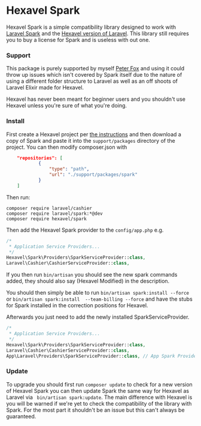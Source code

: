 # Hexavel Spark

Hexavel Spark is a simple compatibility library designed to work with [Laravel Spark](http://spark.laravel.com) and 
the [Hexavel version of Laravel](https://github.com/peterfox/hexavel). This library still requires you to buy a license
for Spark and is useless with out one.

### Support

This package is purely supported by myself [Peter Fox](mailto:peter.fox@peterfox.me) and using it could throw up issues
which isn't covered by Spark itself due to the nature of using a different folder structure to Laravel as well as an
off shoots of Laravel Elixir made for Hexavel. 

Hexavel has never been meant for beginner users and you shouldn't use Hexavel unless you're sure of what you're doing.

### Install

First create a Hexavel project per [the instructions](https://github.com/peterfox/hexavel/blob/master/README.md) and then
download a copy of Spark and paste it into the ```support/packages``` directory of the project. You can then modify composer.json
with

```json
    "repositories": [
            {
                "type": "path",
                "url": "./support/packages/spark"
            }
    ]        
```

Then run:

```ssh
composer require laravel/cashier 
composer require laravel/spark:*@dev
composer require hexavel/spark 
```

Then add the Hexavel Spark provider to the ```config/app.php``` e.g.
 
```php
/*
 * Application Service Providers...
 */
Hexavel\Spark\Providers\SparkServiceProvider::class,
Laravel\Cashier\CashierServiceProvider::class,
```

If you then run ```bin/artisan``` you should see the new spark commands added, they should also say (Hexavel Modified) 
in the description.

You should then simply be able to run ```bin/artisan spark:install --force``` or ```bin/artisan spark:install  --team-billing --force```
and have the stubs for Spark installed in the correction positions for Hexavel.

Afterwards you just need to add the newly installed SparkServiceProvider.

```php
/*
 * Application Service Providers...
 */
Hexavel\Spark\Providers\SparkServiceProvider::class,
Laravel\Cashier\CashierServiceProvider::class,
App\Laravel\Providers\SparkServiceProvider::class, // App Spark Provider
```

### Update

To upgrade you should first run ```composer update``` to check for a new version of Hexavel Spark you can then update 
Spark the same way for Hexavel as Laravel via ``` bin/artisan spark:update```. The main difference with Hexavel is you 
will be warned if we're yet to check the compatibility of the library with Spark. For the most part it shouldn't be an 
issue but this can't always be guaranteed. 
